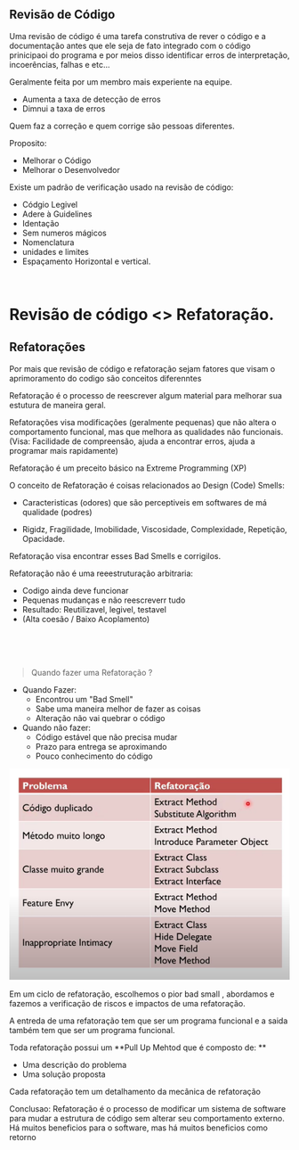 ## Revisão de Código

Uma revisão de código é uma tarefa construtiva de rever o código e a documentação antes que ele seja de fato integrado com o código prinicipaoi do programa e por meios disso identificar erros de interpretação, incoerências, falhas e etc... 

Geralmente feita por um membro mais experiente na equipe.

* Aumenta a taxa de detecção de erros 
* Dimnui a taxa de  erros 

Quem faz a correção e quem corrige são pessoas diferentes.


Proposito:
* Melhorar o Código
* Melhorar o Desenvolvedor


Existe um padrão de verificação usado na revisão de código: 
* Códgio Legivel
* Adere à Guidelines
* Identação
* Sem numeros mágicos
* Nomenclatura
* unidades e limites
* Espaçamento Horizontal e vertical.

<br>

# Revisão de código <> Refatoração.


## Refatorações 

Por mais que revisão de código e refatoração sejam fatores que visam o aprimoramento do codigo são conceitos diferenntes

Refatoração é o processo de reescrever algum material para melhorar sua estutura de maneira geral.

Refatorações visa modificações (geralmente pequenas) que não altera o comportamento funcional, mas que melhora as qualidades não funcionais. (Visa: Facilidade de compreensão, ajuda a encontrar erros, ajuda a programar mais rapidamente)

Refatoração é um preceito básico na Extreme Programming (XP)

O conceito de Refatoração é coisas relacionados ao Design (Code) Smells:
* Caracteristicas (odores) que são perceptiveis em softwares de má qualidade (podres)

* Rigidz, Fragilidade, Imobilidade, Viscosidade, Complexidade, Repetição, Opacidade.

Refatoração visa encontrar esses Bad Smells e corrigilos. 

Refatoração não é uma reeestruturação arbitraria: 
* Codigo ainda deve funcionar
* Pequenas mudanças e não reescreverr tudo
* Resultado: Reutilizavel, legivel, testavel
* (Alta coesão / Baixo Acoplamento)

<br>
<br>
<br>

> Quando fazer uma Refatoração ?

* Quando Fazer:
    * Encontrou um "Bad Smell"
    * Sabe uma maneira melhor de fazer as coisas
    * Alteração não vai quebrar o código
* Quando não fazer:
    * Código estável que não precisa mudar
    * Prazo para entrega se aproximando
    * Pouco conhecimento do código

![alt](./img/image_31.png)


Em um ciclo de refatoração, escolhemos o pior bad small , abordamos  e fazemos a verificação de riscos e impactos de uma refatoração. 

A entreda de uma refatoração tem que ser um programa funcional e a saida também tem que ser um programa funcional.


Toda refatoração possui um **Pull Up Mehtod que é composto de: **
* Uma descrição do problema
* Uma solução proposta

Cada refatoração tem um detalhamento da mecânica de refatoração 



Conclusao: Refatoração é o processo de modificar um sistema de software para mudar a estrutura de código sem alterar seu comportamento externo. Há muitos beneficios para o software, mas há muitos beneficios como retorno 
